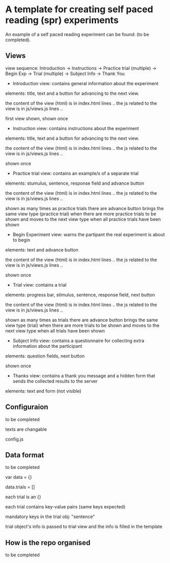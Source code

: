 # A template for creating self paced reading (spr) experiments

An example of a self paced reading experiment can be found: (to be completed).


## Views

view sequence:
Introduction -> Instructions -> Practice trial (multiple) -> Begin Exp -> Trial (multiple) -> Subject Info -> Thank You

* Introduction view: contains general information about the experiment

elements: title, text and a button for advancing to the next view.

the content of the view (html) is in index.html lines ..
the js related to the view is in js/views.js lines ..

first view shown, shown once


* Instruction view: contains instructions about the experiment

elements: title, text and a button for advancing to the next view.

the content of the view (html) is in index.html lines ..
the js related to the view is in js/views.js lines ..

shown once


* Practice trial view: contains an example/s of a separate trial

elements: stumulus, sentence, response field and advance button

the content of the view (html) is in index.html lines ..
the js related to the view is in js/views.js lines ..

shown as many times as practice trials there are
advance button brings the same view type (practice trial) when there are more practice trials to be shown and moves to the next view type when all practice trials have been shown


* Begin Experiment view: warns the partipant the real experiment is about to begin

elements: text and advance button

the content of the view (html) is in index.html lines ..
the js related to the view is in js/views.js lines ..

shown once


* Trial view: contains a trial

elements: progress bar, stimulus, sentence, response field, next button

the content of the view (html) is in index.html lines ..
the js related to the view is in js/views.js lines ..

shown as many times as trials there are
advance button brings the same view type (trial) when there are more trials to be shown and moves to the next view type when all trials have been shown


* Subject Info view: contains a questionnaire for collecting extra information about the participant

elements: question fields, next button

shown once


* Thanks view: contains a thank you message and a hidden form that sends the collected results to the server

elements: text and form (not visible)



## Configuraion

to be completed

texts are changable

config.js



## Data format

to be completed

var data = {}

data.trials = []

each trial is an {}

each trial contains key-value pairs (same keys expected)

mandatory keys in the trial obj: "sentence"

trial object's info is passed to trial view and the info is filled in the template


## How is the repo organised

to be completed
